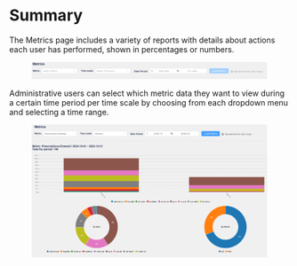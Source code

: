 # Summary

The Metrics page includes a variety of reports with details about actions each user has performed, shown in percentages or numbers.

<figure><img src="../.gitbook/assets/image (164).png" alt=""><figcaption></figcaption></figure>

Administrative users can select which metric data they want to view during a certain time period per time scale by choosing from each dropdown menu and selecting a time range.

<figure><img src="../.gitbook/assets/image (165).png" alt=""><figcaption></figcaption></figure>
